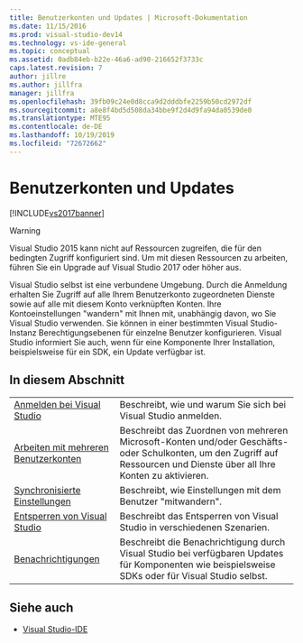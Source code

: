 ```yaml
---
title: Benutzerkonten und Updates | Microsoft-Dokumentation
ms.date: 11/15/2016
ms.prod: visual-studio-dev14
ms.technology: vs-ide-general
ms.topic: conceptual
ms.assetid: 0adb84eb-b22e-46a6-ad90-216652f3733c
caps.latest.revision: 7
author: jillre
ms.author: jillfra
manager: jillfra
ms.openlocfilehash: 39fb09c24e0d8cca9d2dddbfe2259b50cd2972df
ms.sourcegitcommit: a8e8f4bd5d508da34bbe9f2d4d9fa94da0539de0
ms.translationtype: MTE95
ms.contentlocale: de-DE
ms.lasthandoff: 10/19/2019
ms.locfileid: "72672662"
---
```

# <a name="user-accounts-and-updates"></a>Benutzerkonten und Updates

[!INCLUDE[vs2017banner](../includes/vs2017banner.md)]

> [!WARNING]
> Visual Studio 2015 kann nicht auf Ressourcen zugreifen, die für den bedingten Zugriff konfiguriert sind. Um mit diesen Ressourcen zu arbeiten, führen Sie ein Upgrade auf Visual Studio 2017 oder höher aus.

Visual Studio selbst ist eine verbundene Umgebung. Durch die Anmeldung erhalten Sie Zugriff auf alle Ihrem Benutzerkonto zugeordneten Dienste sowie auf alle mit diesem Konto verknüpften Konten. Ihre Kontoeinstellungen "wandern" mit Ihnen mit, unabhängig davon, wo Sie Visual Studio verwenden. Sie können in einer bestimmten Visual Studio-Instanz Berechtigungsebenen für einzelne Benutzer konfigurieren. Visual Studio informiert Sie auch, wenn für eine Komponente Ihrer Installation, beispielsweise für ein SDK, ein Update verfügbar ist.

## <a name="in-this-section"></a>In diesem Abschnitt

|||
|-|-|
|[Anmelden bei Visual Studio](../ide/signing-in-to-visual-studio.md)|Beschreibt, wie und warum Sie sich bei Visual Studio anmelden.|
|[Arbeiten mit mehreren Benutzerkonten](../ide/work-with-multiple-user-accounts.md)|Beschreibt das Zuordnen von mehreren Microsoft-Konten und/oder Geschäfts- oder Schulkonten, um den Zugriff auf Ressourcen und Dienste über all Ihre Konten zu aktivieren.|
|[Synchronisierte Einstellungen](../ide/synchronized-settings-in-visual-studio.md)|Beschreibt, wie Einstellungen mit dem Benutzer "mitwandern".|
|[Entsperren von Visual Studio](../ide/how-to-unlock-visual-studio.md)|Beschreibt das Entsperren von Visual Studio in verschiedenen Szenarien.|
|[Benachrichtigungen](../ide/visual-studio-notifications.md)|Beschreibt die Benachrichtigung durch Visual Studio bei verfügbaren Updates für Komponenten wie beispielsweise SDKs oder für Visual Studio selbst.|

## <a name="see-also"></a>Siehe auch

- [Visual Studio-IDE](../ide/visual-studio-ide.md)
